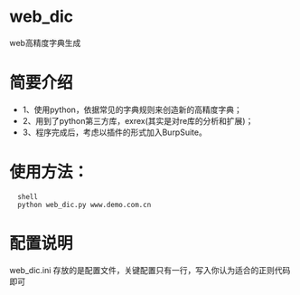 # web_dic
  web高精度字典生成

# 简要介绍
  - 1、使用python，依据常见的字典规则来创造新的高精度字典；
  - 2、用到了python第三方库，exrex(其实是对re库的分析和扩展)；
  - 3、程序完成后，考虑以插件的形式加入BurpSuite。

# 使用方法：
  ```
  	shell
  	python web_dic.py www.demo.com.cn
  ```

# 配置说明
  web_dic.ini 存放的是配置文件，关键配置只有一行，写入你认为适合的正则代码即可